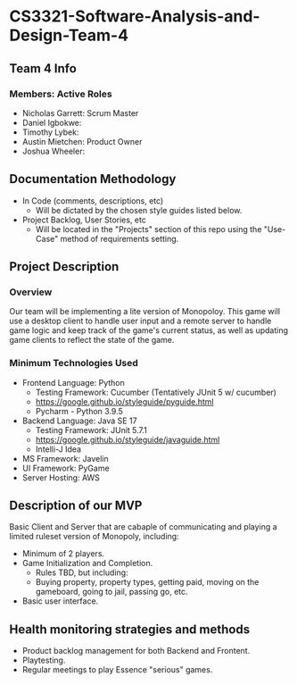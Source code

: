 # CS3321-Software-Analysis-and-Design-Team-4

## Team 4 Info
### Members: Active Roles
* Nicholas Garrett: Scrum Master
* Daniel Igbokwe:
* Timothy Lybek:
* Austin Mietchen: Product Owner
* Joshua Wheeler:
## Documentation Methodology
* In Code (comments, descriptions, etc)
    * Will be dictated by the chosen style guides listed below.
* Project Backlog, User Stories, etc
    * Will be located in the "Projects" section of this repo using the "Use-Case" method of requirements setting. 
## Project Description
### Overview
Our team will be implementing a lite version of Monopoloy. This game will use a desktop client to handle user input and a remote server to handle game logic and keep track of the game's current status, as well as updating game clients to reflect the state of the game. 
### Minimum Technologies Used
* Frontend Language: Python
     * Testing Framework: Cucumber (Tentatively JUnit 5 w/ cucumber)
     * https://google.github.io/styleguide/pyguide.html
     * Pycharm - Python 3.9.5
* Backend Language: Java SE 17 
     * Testing Framework: JUnit 5.7.1
     * https://google.github.io/styleguide/javaguide.html
     * Intelli-J Idea
* MS Framework: Javelin
* UI Framework: PyGame
* Server Hosting: AWS

## Description of our MVP
Basic Client and Server that are cabaple of communicating and playing a limited ruleset version of Monopoly, including:
* Minimum of 2 players.
* Game Initialization and Completion.
    * Rules TBD, but including:
    * Buying property, property types, getting paid, moving on the gameboard, going to jail, passing go, etc. 
* Basic user interface.
## Health monitoring strategies and methods
* Product backlog management for both Backend and Frontent.
* Playtesting.
* Regular meetings to play Essence "serious" games.
